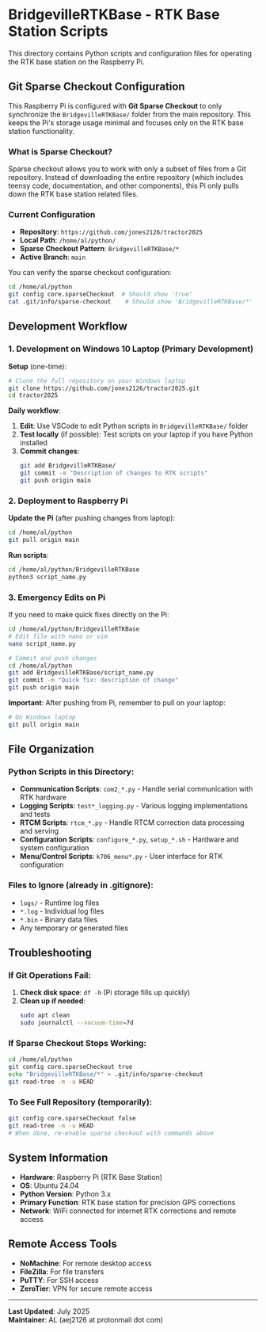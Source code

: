 # BridgevilleRTKBase - RTK Base Station Scripts

This directory contains Python scripts and configuration files for operating the RTK base station on the Raspberry Pi.

## Git Sparse Checkout Configuration

This Raspberry Pi is configured with **Git Sparse Checkout** to only synchronize the `BridgevilleRTKBase/` folder from the main repository. This keeps the Pi's storage usage minimal and focuses only on the RTK base station functionality.

### What is Sparse Checkout?
Sparse checkout allows you to work with only a subset of files from a Git repository. Instead of downloading the entire repository (which includes teensy code, documentation, and other components), this Pi only pulls down the RTK base station related files.

### Current Configuration
- **Repository**: `https://github.com/jones2126/tractor2025`
- **Local Path**: `/home/al/python/`
- **Sparse Checkout Pattern**: `BridgevilleRTKBase/*`
- **Active Branch**: `main`

You can verify the sparse checkout configuration:
```bash
cd /home/al/python
git config core.sparseCheckout  # Should show 'true'
cat .git/info/sparse-checkout    # Should show 'BridgevilleRTKBase/*'
```

## Development Workflow

### 1. Development on Windows 10 Laptop (Primary Development)

**Setup** (one-time):
```bash
# Clone the full repository on your Windows laptop
git clone https://github.com/jones2126/tractor2025.git
cd tractor2025
```

**Daily workflow**:
1. **Edit**: Use VSCode to edit Python scripts in `BridgevilleRTKBase/` folder
2. **Test locally** (if possible): Test scripts on your laptop if you have Python installed
3. **Commit changes**:
   ```bash
   git add BridgevilleRTKBase/
   git commit -m "Description of changes to RTK scripts"
   git push origin main
   ```

### 2. Deployment to Raspberry Pi

**Update the Pi** (after pushing changes from laptop):
```bash
cd /home/al/python
git pull origin main
```

**Run scripts**:
```bash
cd /home/al/python/BridgevilleRTKBase
python3 script_name.py
```

### 3. Emergency Edits on Pi

If you need to make quick fixes directly on the Pi:

```bash
cd /home/al/python/BridgevilleRTKBase
# Edit file with nano or vim
nano script_name.py

# Commit and push changes
cd /home/al/python
git add BridgevilleRTKBase/script_name.py
git commit -m "Quick fix: description of change"
git push origin main
```

**Important**: After pushing from Pi, remember to pull on your laptop:
```bash
# On Windows laptop
git pull origin main
```

## File Organization

### Python Scripts in this Directory:
- **Communication Scripts**: `com2_*.py` - Handle serial communication with RTK hardware
- **Logging Scripts**: `test*_logging.py` - Various logging implementations and tests
- **RTCM Scripts**: `rtcm_*.py` - Handle RTCM correction data processing and serving
- **Configuration Scripts**: `configure_*.py`, `setup_*.sh` - Hardware and system configuration
- **Menu/Control Scripts**: `k706_menu*.py` - User interface for RTK configuration

### Files to Ignore (already in .gitignore):
- `logs/` - Runtime log files
- `*.log` - Individual log files  
- `*.bin` - Binary data files
- Any temporary or generated files

## Troubleshooting

### If Git Operations Fail:
1. **Check disk space**: `df -h` (Pi storage fills up quickly)
2. **Clean up if needed**: 
   ```bash
   sudo apt clean
   sudo journalctl --vacuum-time=7d
   ```

### If Sparse Checkout Stops Working:
```bash
cd /home/al/python
git config core.sparseCheckout true
echo "BridgevilleRTKBase/*" > .git/info/sparse-checkout
git read-tree -m -u HEAD
```

### To See Full Repository (temporarily):
```bash
git config core.sparseCheckout false
git read-tree -m -u HEAD
# When done, re-enable sparse checkout with commands above
```

## System Information

- **Hardware**: Raspberry Pi (RTK Base Station)
- **OS**: Ubuntu 24.04 
- **Python Version**: Python 3.x
- **Primary Function**: RTK base station for precision GPS corrections
- **Network**: WiFi connected for internet RTK corrections and remote access

## Remote Access Tools

- **NoMachine**: For remote desktop access
- **FileZilla**: For file transfers  
- **PuTTY**: For SSH access
- **ZeroTier**: VPN for secure remote access

---

**Last Updated**: July 2025  
**Maintainer**: AL (aej2126 at protonmail dot com)